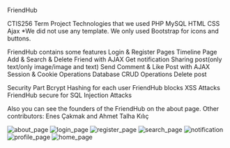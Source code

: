 FriendHub

CTIS256 Term Project
Technologies that we used
PHP
MySQL
HTML
CSS
Ajax
*We did not use any template. We only used Bootstrap for icons and buttons.

FriendHub contains some features
Login & Register Pages
Timeline Page
Add & Search & Delete Friend with AJAX
Get notification
Sharing post(only text/only image/image and text)
Send Comment & Like Post with AJAX
Session & Cookie Operations
Database CRUD Operations
Delete post

Security Part
Bcrypt Hashing for each user
FriendHub blocks XSS Attacks
FriendHub secure for SQL Injection Attacks

Also you can see the founders of the FriendHub on the about page. 
Other contributors: Enes Çakmak and Ahmet Talha Kılıç

![about_page](https://github.com/sudeakarcay/FriendHub-Social_Media_Website/assets/96686001/0bb661c0-3359-4429-940e-95877d72f51b)
![login_page](https://github.com/sudeakarcay/FriendHub-Social_Media_Website/assets/96686001/b491ee33-7888-4b47-ac1a-fc9a9cad59ec)
![register_page](https://github.com/sudeakarcay/FriendHub-Social_Media_Website/assets/96686001/a2b519b6-e5da-430c-8a24-b628a9994292)
![search_page](https://github.com/sudeakarcay/FriendHub-Social_Media_Website/assets/96686001/7b3284ff-c6b0-47d4-8620-9602d59da2ca)
![notification](https://github.com/sudeakarcay/FriendHub-Social_Media_Website/assets/96686001/f0e54c4c-c402-4124-ac7f-863445c02526)
![profile_page](https://github.com/sudeakarcay/FriendHub-Social_Media_Website/assets/96686001/5828f04d-b8c4-4b0c-8a3b-10b76fc268bc)
![home_page](https://github.com/sudeakarcay/FriendHub-Social_Media_Website/assets/96686001/8979980d-b954-4151-933c-7ee96eaa7c26)
